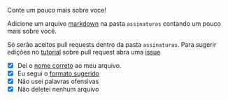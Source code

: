 Conte um pouco mais sobre voce!

Adicione um arquivo [markdown](https://guides.github.com/features/mastering-markdown/) na pasta `assinaturas` contando um pouco mais sobre você.

Só serão aceitos pull requests dentro da pasta `assinaturas`.
Para sugerir edições no [tutorial](https://github.com/aprenda-git/pull-request/blob/main/README.md) sobre pull request abra uma [issue](https://github.com/aprenda-git/pull-request/issues)

- [x] Dei o [nome correto](https://github.com/aprenda-git/pull-request/tree/main/assinaturas/nome-arquivo.md) ao meu arquivo.
- [x] Eu segui o [formato sugerido](https://github.com/aprenda-git/pull-request/blob/main/assinaturas/README.md)
- [x] Não usei palavras ofensivas
- [x] Não deletei nenhum arquivo 
